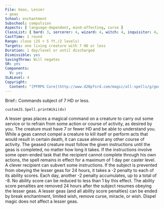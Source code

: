 ```yaml
---
File: Geas, Lesser
- geas
School: enchantment
Subschool: compulsion
Aspects: [ language-dependent, mind-affecting, curse ]
ClassList: { bard: 3, sorcerer: 4, wizard: 4, witch: 4, inquisitor: 4, psychic: 4, mesmerist: 3 }
CastTime: 1 round
Range: close (25 + 5 ft./2 levels)
Targets: one living creature with 7 HD or less
Duration: 1 day/level or until discharged
Dismissible: yes
SavingThrow: Will negates
SR: yes
Components:
  V: yes
SLALevel: 4
Copyright:
  Content: "[PFRPG Core](http://www.d20pfsrd.com/magic/all-spells/g/geas-quest)"
---
```

Brief:: Commands subject of 7 HD or less.

```dataviewjs
customJS.Spell.printWiki(dv)
```

A lesser geas places a magical command on a creature to carry out some service or to refrain from some action or course of activity, as desired by you. The creature must have 7 or fewer HD and be able to understand you. While a geas cannot compel a creature to kill itself or perform acts that would result in certain death, it can cause almost any other course of activity.  The geased creature must follow the given instructions until the geas is completed, no matter how long it takes.  If the instructions involve some open-ended task that the recipient cannot complete through his own actions, the spell remains in effect for a maximum of 1 day per caster level. A clever recipient can subvert some instructions.  If the subject is prevented from obeying the lesser geas for 24 hours, it takes a -2 penalty to each of its ability scores. Each day, another -2 penalty accumulates, up to a total of -8. No ability score can be reduced to less than 1 by this effect. The ability score penalties are removed 24 hours after the subject resumes obeying the lesser geas.  A lesser geas (and all ability score penalties) can be ended by break enchantment, limited wish, remove curse, miracle, or wish. Dispel magic does not affect a lesser geas.
